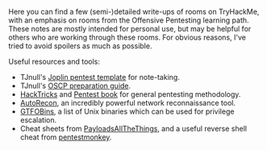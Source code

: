 Here you can find a few (semi-)detailed write-ups of rooms on TryHackMe, with an emphasis on rooms from the Offensive Pentesting learning path. These notes are mostly intended for personal use, but may be helpful for others who are working through these rooms. For obvious reasons, I've tried to avoid spoilers as much as possible.

Useful resources and tools:

- TJnull's [Joplin pentest template](https://github.com/tjnull/TJ-JPT) for note-taking.
- TJnull's [OSCP preparation guide](https://www.netsecfocus.com/oscp/2019/03/29/The_Journey_to_Try_Harder-_TJNulls_Preparation_Guide_for_PWK_OSCP.html).
- [HackTricks](https://book.hacktricks.xyz) and [Pentest book](https://pentestbook.six2dez.com) for general pentesting methodology.
- [AutoRecon](https://github.com/Tib3rius/AutoRecon), an incredibly powerful network reconnaissance tool.
- [GTFOBins](https://gtfobins.github.io/), a list of Unix binaries which can be used for privilege escalation.
- Cheat sheets from [PayloadsAllTheThings](https://github.com/swisskyrepo/PayloadsAllTheThings/tree/master/Methodology%20and%20Resources), and a useful reverse shell cheat from [pentestmonkey](https://pentestmonkey.net/cheat-sheet/shells/reverse-shell-cheat-sheet).